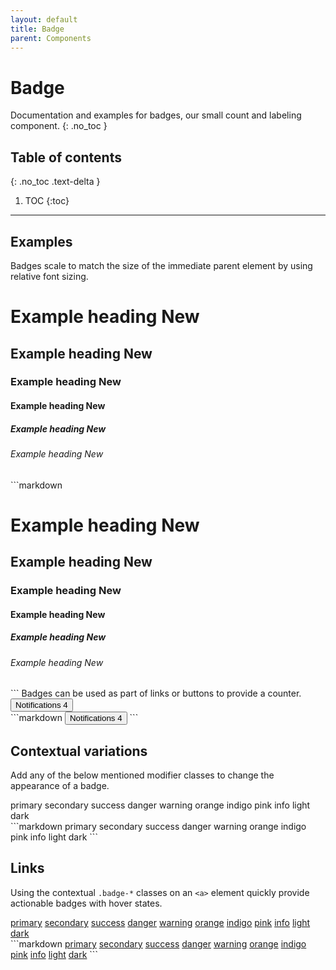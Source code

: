 ```yaml
---
layout: default
title: Badge
parent: Components
---
```


# Badge
Documentation and examples for badges, our small count and labeling component.
{: .no_toc }

## Table of contents
{: .no_toc .text-delta }

1. TOC
{:toc}

---

## Examples
Badges scale to match the size of the immediate parent element by using relative font sizing.
<div class="code-example" markdown="1">
<h1>Example heading <span class="badge badge-secondary">New</span></h1>
<h2>Example heading <span class="badge badge-secondary">New</span></h2>
<h3>Example heading <span class="badge badge-secondary">New</span></h3>
<h4>Example heading <span class="badge badge-secondary">New</span></h4>
<h5>Example heading <span class="badge badge-secondary">New</span></h5>
<h6>Example heading <span class="badge badge-secondary">New</span></h6>
</div>
```markdown
<h1>Example heading <span class="badge badge-secondary">New</span></h1>
<h2>Example heading <span class="badge badge-secondary">New</span></h2>
<h3>Example heading <span class="badge badge-secondary">New</span></h3>
<h4>Example heading <span class="badge badge-secondary">New</span></h4>
<h5>Example heading <span class="badge badge-secondary">New</span></h5>
<h6>Example heading <span class="badge badge-secondary">New</span></h6>
```
Badges can be used as part of links or buttons to provide a counter.
<div class="code-example" markdown="1">
<button type="button" class="btn btn-primary">
    Notifications <span class="badge badge-light">4</span>
</button>
</div>
```markdown
<button type="button" class="btn btn-primary">
    Notifications <span class="badge badge-light">4</span>
</button>
```

## Contextual variations
Add any of the below mentioned modifier classes to change the appearance of a badge.

<div class="code-example" markdown="1">
<span class="badge badge-primary">primary</span>
<span class="badge badge-secondary">secondary</span>
<span class="badge badge-success">success</span>
<span class="badge badge-danger">danger</span>
<span class="badge badge-warning">warning</span>
<span class="badge badge-orange">orange</span>
<span class="badge badge-indigo">indigo</span>
<span class="badge badge-pink">pink</span>
<span class="badge badge-info">info</span>
<span class="badge badge-light">light</span>
<span class="badge badge-dark">dark</span>
</div>
```markdown
<span class="badge badge-primary">primary</span>
<span class="badge badge-secondary">secondary</span>
<span class="badge badge-success">success</span>
<span class="badge badge-danger">danger</span>
<span class="badge badge-warning">warning</span>
<span class="badge badge-orange">orange</span>
<span class="badge badge-indigo">indigo</span>
<span class="badge badge-pink">pink</span>
<span class="badge badge-info">info</span>
<span class="badge badge-light">light</span>
<span class="badge badge-dark">dark</span>
```

## Links
Using the contextual `.badge-*` classes on an `<a>` element quickly provide actionable badges with hover states.
<div class="code-example" markdown="1">
<a href="javascript:void(0)" class="badge badge-primary">primary</a>
<a href="javascript:void(0)" class="badge badge-secondary">secondary</a>
<a href="javascript:void(0)" class="badge badge-success">success</a>
<a href="javascript:void(0)" class="badge badge-danger">danger</a>
<a href="javascript:void(0)" class="badge badge-warning">warning</a>
<a href="javascript:void(0)" class="badge badge-orange">orange</a>
<a href="javascript:void(0)" class="badge badge-indigo">indigo</a>
<a href="javascript:void(0)" class="badge badge-pink">pink</a>
<a href="javascript:void(0)" class="badge badge-info">info</a>
<a href="javascript:void(0)" class="badge badge-light">light</a>
<a href="javascript:void(0)" class="badge badge-dark">dark</a>
</div>
```markdown
<a href="#" class="badge badge-primary">primary</a>
<a href="#" class="badge badge-secondary">secondary</a>
<a href="#" class="badge badge-success">success</a>
<a href="#" class="badge badge-danger">danger</a>
<a href="#" class="badge badge-warning">warning</a>
<a href="#" class="badge badge-orange">orange</a>
<a href="#" class="badge badge-indigo">indigo</a>
<a href="#" class="badge badge-pink">pink</a>
<a href="#" class="badge badge-info">info</a>
<a href="#" class="badge badge-light">light</a>
<a href="#" class="badge badge-dark">dark</a>
```